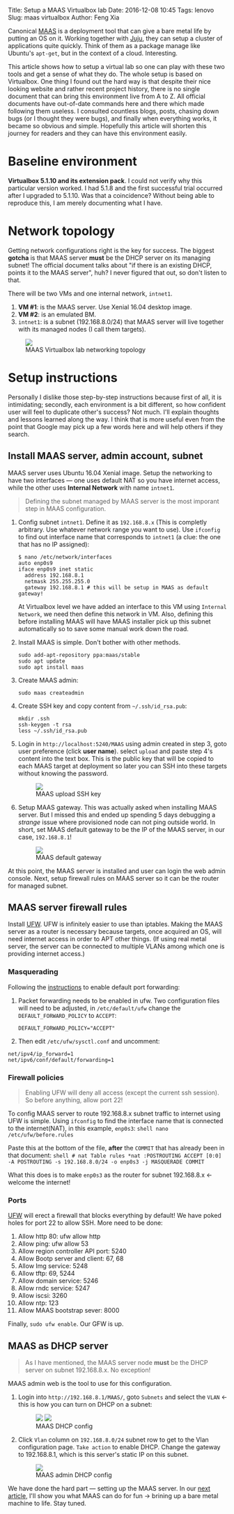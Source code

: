  Title: Setup a MAAS Virtualbox lab
Date: 2016-12-08 10:45
Tags: lenovo
Slug: maas virtualbox
Author: Feng Xia


Canonical [MAAS][1] is a deployment tool that can give a bare metal
life by putting an OS on it. Working together with [Juju][2], they can
setup a cluster of applications quite quickly. Think of them as a
package manage like Ubuntu's `apt-get`, but in the context of a
cloud. Interesting.

[1]: http://maas.io/
[2]: https://www.ubuntu.com/cloud/juju

This article shows how to setup a virtual lab so one can play with
these two tools and get a sense of what they do. The whole setup is
based on Virtualbox. One thing I found out the hard way is that
despite their nice looking website and rather recent project history,
there is no single document that can bring this environment live from
A to Z. All official documents have out-of-date commands here and
there which made following them useless. I consulted countless blogs,
posts, chasing down bugs (or I thought they were bugs), and finally
when everything works, it became so obvious and simple. Hopefully this
article will shorten this journey for readers and they can have this
environment easily.


# Baseline environment

**Virtualbox 5.1.10 and its extension pack**. I could not verify why
this particular version worked. I had 5.1.8 and the first
successful trial occurred after I upgraded to 5.1.10. Was that a
coincidence? Without being able to reproduce this, I am merely
documenting what I have.

# Network topology

Getting network configurations right is the key for success. The
biggest **gotcha** is that MAAS server **must** be the DHCP server on
its managing subnet! The official document talks about "if there is an
existing DHCP, points it to the MAAS server", huh? I never figured
that out, so don't listen to that.

There will be two VMs and one internal network, `intnet1`.

1. **VM #1**: is the MAAS server. Use Xenial 16.04 desktop image.
2. **VM #2**: is an emulated BM.
3. `intnet1`: is a subnet (192.168.8.0/24) that MAAS server will
   live together with its managed nodes (I call them targets).

<figure class="row">
  <img src="/images/maas_networking_topology.png"
       class="center img-responsive" />
  <figcaption>MAAS Virtualbox lab networking topology</figcaption>
</figure>

# Setup instructions

Personally I dislike those step-by-step instructions because first of
all, it is intimidating; secondly, each environment is a bit
different, so how confident user will feel to duplicate other's
success? Not much. I'll explain thoughts and lessons learned along the
way. I think that is more useful even from the point that Google may
pick up a few words here and will help others if they search.

## Install MAAS server, admin account, subnet

MAAS server uses Ubuntu 16.04 Xenial image. Setup the
networking to have two interfaces &mdash; one uses default NAT so you
have internet access, while the other uses **Internal Network** with
name `intnet1`.

> Defining the subnet managed by MAAS server is the most imporant step
  in MAAS configuration.

1. Config subnet `intnet1`. Define it as `192.168.8.x` (This is
   completly arbitrary. Use whatever network range you want to
   use). Use `ifconfig` to find out interface name that corresponds to
   `intnet1` (a clue: the one that has no IP assigned):

    ```shell
    $ nano /etc/network/interfaces
    auto enp0s9
    iface enp0s9 inet static
      address 192.168.8.1
      netmask 255.255.255.0
      gateway 192.168.8.1 # this will be setup in MAAS as default gateway!
    ```

    At Virtualbox level we have added an interface to this VM using
    `Internal Network`, we need then define this network in VM. Also,
    defining this before installing MAAS will have MAAS installer pick
    up this subnet automatically so to save some manual work down the
    road.

2. Install MAAS is simple. Don't bother with other methods.
    ```shell
    sudo add-apt-repository ppa:maas/stable
    sudo apt update
    sudo apt install maas
    ```

3. Create MAAS admin: 
    ```shell
    sudo maas createadmin
    ```

4. Create SSH key and copy content from `~/.ssh/id_rsa.pub`:
    ```shell
    mkdir .ssh
    ssh-keygen -t rsa
    less ~/.ssh/id_rsa.pub
    ```

5. Login in `http://localhost:5240/MAAS` using admin created in step
  3, goto user preference (click __user name__).
  select `upload` and paste step 4's content into the text box. This is
  the public key that will be copied to each MAAS target at
  deployment so later you can SSH into these targets without knowing
  the password.

    <figure class="row">
      <img src="/images/maas%20ssh%20key.png"
           class="center img-responsive" />
      <figcaption>MAAS upload SSH key</figcaption>
    </figure>

6. Setup MAAS gateway. This was actually asked when installing MAAS
    server. But I missed this and ended up spending 5 days debugging a
    _strange_ issue where provisioned node can not ping outside world.
    In short, set MAAS default gateway to be the IP of the MAAS
    server, in our case, `192.168.8.1`!

    <figure class="row">
      <img src="/images/maas%20default%20gateway.png"
           class="center img-responsive" />
      <figcaption>MAAS default gateway</figcaption>
    </figure>
    
At this point, the MAAS server is installed and user can login the web
admin console. Next, setup firewall rules on MAAS server so it can be
the router for managed subnet.

## MAAS server firewall rules

Install [UFW][]. UFW is infinitely easier to use than iptables. Making
the MAAS server as a router is necessary because targets, once
acquired an OS, will need internet access in order to APT other
things. (If using real metal server, the server can be connected to
multiple VLANs among which one is providing internet access.)

[UFW]: https://help.ubuntu.com/community/UFW

### Masquerading

Following the [instructions][4] to enable default port forwarding:

[4]: https://help.ubuntu.com/lts/serverguide/firewall.html

1. Packet forwarding needs to be enabled in ufw. Two configuration
   files will need to be adjusted, in `/etc/default/ufw` change the
   `DEFAULT_FORWARD_POLICY` to `ACCEPT`:
   ```shell
   DEFAULT_FORWARD_POLICY="ACCEPT"
   ```

2. Then edit `/etc/ufw/sysctl.conf` and uncomment:
  ```shell
  net/ipv4/ip_forward=1
  net/ipv6/conf/default/forwarding=1
  ```
  
### Firewall policies

> Enabling UFW will deny all access (except the current ssh
> session). So before anything, allow port 22!

To config MAAS server to route 192.168.8.x subnet traffic to internet
using UFW is simple. Using `ifconfig` to find the interface name that
is connected to the internet(NAT), in this example, `enp0s3`:
    ```shell
    nano /etc/ufw/before.rules
    ```

Paste this at the bottom of the file, **after** the `COMMIT` that has
already been in that document:
    ```shell
    # nat Table rules
    *nat
    :POSTROUTING ACCEPT [0:0]
    -A POSTROUTING -s 192.168.8.0/24 -o enp0s3 -j MASQUERADE
    COMMIT
    ```

What this does is to make `enp0s3` as the router for subnet
192.168.8.x &larr; welcome the internet!

### Ports

[UFW][] will erect a firewall that blocks everything by default! We
have poked holes for port 22 to allow SSH. More need to be done:

1. Allow http 80: ufw allow http
2. Allow ping: ufw allow 53
3. Allow region controller API port: 5240
4. Allow Bootp server and client: 67, 68
5. Allow Img service: 5248
6. Allow tftp: 69, 5244
7. Allow domain service: 5246
8. Allow rndc service: 5247
9. Allow iscsi: 3260
10. Allow ntp: 123
11. Allow MAAS bootstrap sever: 8000

Finally, `sudo ufw enable`. Our GFW is up.

## MAAS as DHCP server

> As I have mentioned, the MAAS server node **must** be the DHCP
> server on subnet 192.168.8.x. No exception!

MAAS admin web is the tool to use for this configuration. 

1. Login into `http://192.168.8.1/MAAS/`, goto `Subnets` and select
   the `VLAN` &larr; this is how you can turn on DHCP on a subnet:

    <figure class="row">
      <img src="/images/maas_vlan_config.png"
           class="center img-responsive" />
      <img src="/images/maas_subnet_config.png"
           class="center img-responsive" />    
      <figcaption>MAAS  DHCP config</figcaption>
    </figure>

2. Click `Vlan` column on `192.168.8.0/24` subnet row to get to the
   Vlan configuration page. `Take action` to enable DHCP. Change the
   gateway to 192.168.8.1, which is this server's static IP on this
   subnet.

    <figure class="row">
      <img src="/images/maas_dhcp_config.png"
           class="center img-responsive" />
      <figcaption>MAAS admin DHCP config</figcaption>
    </figure>


We have done the hard part &mdash; setting up the MAAS server. In our
[next article][3], I'll show you what MAAS can do for fun &rarr;
brining up a bare metal machine to life. Stay tuned.

[3]: {filename}/workspace/openstack/maas_target.md
